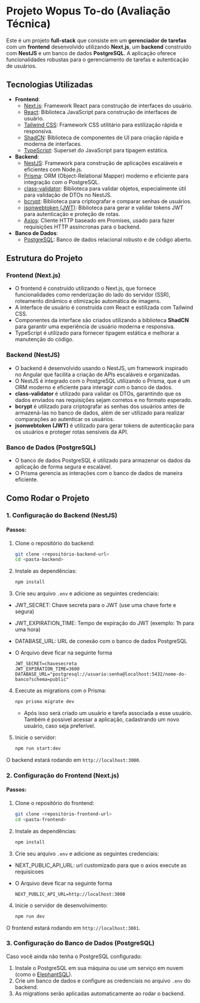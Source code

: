 # Projeto Wopus To-do (Avaliação Técnica)

Este é um projeto **full-stack** que consiste em um **gerenciador de tarefas** com um **frontend** desenvolvido utilizando **Next.js**, um **backend** construído com **NestJS** e um banco de dados **PostgreSQL**. A aplicação oferece funcionalidades robustas para o gerenciamento de tarefas e autenticação de usuários.

## Tecnologias Utilizadas

- **Frontend**:
  - [Next.js](https://nextjs.org/): Framework React para construção de interfaces do usuário.
  - [React](https://reactjs.org/): Biblioteca JavaScript para construção de interfaces de usuário.
  - [Tailwind CSS](https://tailwindcss.com/): Framework CSS utilitário para estilização rápida e responsiva.
  - [ShadCN](https://github.com/shadcn/ui): Biblioteca de componentes de UI para criação rápida e moderna de interfaces.
  - [TypeScript](https://www.typescriptlang.org/): Superset do JavaScript para tipagem estática.
- **Backend**:
  - [NestJS](https://nestjs.com/): Framework para construção de aplicações escaláveis e eficientes com Node.js.
  - [Prisma](https://www.prisma.io/): ORM (Object-Relational Mapper) moderno e eficiente para integração com o PostgreSQL.
  - [class-validator](https://github.com/typestack/class-validator): Biblioteca para validar objetos, especialmente útil para validação de DTOs no NestJS.
  - [bcrypt](https://github.com/kelektiv/bcrypt.js): Biblioteca para criptografar e comparar senhas de usuários.
  - [jsonwebtoken (JWT)](https://github.com/auth0/node-jsonwebtoken): Biblioteca para gerar e validar tokens JWT para autenticação e proteção de rotas.
  - [Axios](https://axios-http.com/ptbr/docs/intro): Cliente HTTP baseado em Promises, usado para fazer requisições HTTP assíncronas para o backend.
- **Banco de Dados**:
  - [PostgreSQL](https://www.postgresql.org/): Banco de dados relacional robusto e de código aberto.

## Estrutura do Projeto

### Frontend (Next.js)

- O frontend é construído utilizando o Next.js, que fornece funcionalidades como renderização do lado do servidor (SSR), roteamento dinâmico e otimização automática de imagens.
- A interface de usuário é construída com React e estilizada com Tailwind CSS.
- Componentes da interface são criados utilizando a biblioteca **ShadCN** para garantir uma experiência de usuário moderna e responsiva.
- TypeScript é utilizado para fornecer tipagem estática e melhorar a manutenção do código.

### Backend (NestJS)

- O backend é desenvolvido usando o NestJS, um framework inspirado no Angular que facilita a criação de APIs escaláveis e organizadas.
- O NestJS é integrado com o PostgreSQL utilizando o Prisma, que é um ORM moderno e eficiente para interagir com o banco de dados.
- **class-validator** é utilizado para validar os DTOs, garantindo que os dados enviados nas requisições sejam corretos e no formato esperado.
- **bcrypt** é utilizado para criptografar as senhas dos usuários antes de armazená-las no banco de dados, além de ser utilizado para realizar comparações ao autenticar os usuários.
- **jsonwebtoken (JWT)** é utilizado para gerar tokens de autenticação para os usuários e proteger rotas sensíveis da API.

### Banco de Dados (PostgreSQL)

- O banco de dados PostgreSQL é utilizado para armazenar os dados da aplicação de forma segura e escalável.
- O Prisma gerencia as interações com o banco de dados de maneira eficiente.

## Como Rodar o Projeto

### 1. Configuração do Backend (NestJS)

#### Passos:

1. Clone o repositório do backend:

   ```bash
   git clone <repositório-backend-url>
   cd <pasta-backend>
   ```

2. Instale as dependências:

   ```bash
   npm install
   ```

3. Crie seu arquivo `.env` e adicione as seguintes credenciais:

- JWT_SECRET: Chave secreta para o JWT (use uma chave forte e segura)

- JWT_EXPIRATION_TIME: Tempo de expiração do JWT (exemplo: 1h para uma hora)

- DATABASE_URL: URL de conexão com o banco de dados PostgreSQL

- O Arquivo deve ficar na seguinte forma

  ```env
  JWT_SECRET=chavesecreta
  JWT_EXPIRATION_TIME=3600
  DATABASE_URL="postgresql://usuario:senha@localhost:5432/nome-do-banco?schema=public"
  ```

4. Execute as migrations com o Prisma:

   ```bash
   npx prisma migrate dev
   ```

   - Após isso será criado um usuário e tarefa associada a esse usuário. Também é possivel acessar
     a aplicação, cadastrando um novo usuário, caso seja preferível.

5. Inicie o servidor:
   ```bash
   npm run start:dev
   ```

O backend estará rodando em `http://localhost:3000`.

### 2. Configuração do Frontend (Next.js)

#### Passos:

1. Clone o repositório do frontend:

   ```bash
   git clone <repositório-frontend-url>
   cd <pasta-frontend>
   ```

2. Instale as dependências:

   ```bash
   npm install
   ```

3. Crie seu arquivo `.env` e adicione as seguintes credenciais:

- NEXT_PUBLIC_API_URL: url customizado para que o axios execute as requisicoes

- O Arquivo deve ficar na seguinte forma

  ```env
  NEXT_PUBLIC_API_URL=http://localhost:3000
  ```

4. Inicie o servidor de desenvolvimento:
   ```bash
   npm run dev
   ```

O frontend estará rodando em `http://localhost:3001`.

### 3. Configuração do Banco de Dados (PostgreSQL)

Caso você ainda não tenha o PostgreSQL configurado:

1. Instale o PostgreSQL em sua máquina ou use um serviço em nuvem (como o [ElephantSQL](https://www.elephantsql.com/)).
2. Crie um banco de dados e configure as credenciais no arquivo `.env` do backend.
3. As migrations serão aplicadas automaticamente ao rodar o backend.
